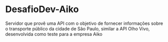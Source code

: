 # DesafioDev-Aiko
Servidor que provê uma API com o objetivo de fornecer informações sobre o transporte público da cidade de São Paulo, similar a API Olho Vivo, desenvolvida como teste para a empresa Aiko
